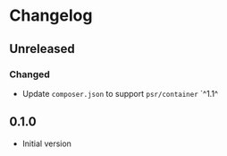 # Changelog

## Unreleased

### Changed

- Update `composer.json` to support `psr/container` `^1.1^

## 0.1.0

- Initial version
